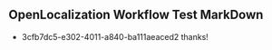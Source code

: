 ## OpenLocalization Workflow Test MarkDown

* 3cfb7dc5-e302-4011-a840-ba111aeaced2 
thanks!



<!--HONumber=Feb16_HO3-->
